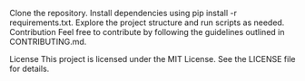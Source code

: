 Clone the repository. Install dependencies using pip install -r requirements.txt. Explore the project structure and run scripts as needed. Contribution Feel free to contribute by following the guidelines outlined in CONTRIBUTING.md.

License This project is licensed under the MIT License. See the LICENSE file for details.
